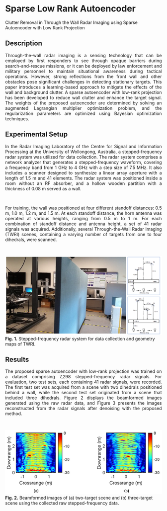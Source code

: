 # Sparse Low Rank Autoencoder
 Clutter Removal in Through the Wall Radar Imaging using Sparse Autoencoder with Low Rank Projection

## Description
<p align="justify"> 
Through-the-wall radar imaging is a sensing technology that can be employed by first responders to see through opaque barriers during search-and-rescue missions, or it can be deployed by law enforcement and military personnel to maintain situational awareness during tactical operations. However, strong reflections from the front wall and other obstacles pose significant challenges in detecting stationary targets. This paper introduces a learning-based approach to mitigate the effects of the wall and background clutter. A sparse autoencoder with low-rank projection has been developed to reduce wall clutter and enhance the target signal. The weights of the proposed autoencoder are determined by solving an augmented Lagrangian multiplier optimization problem, and the regularization parameters are optimized using Bayesian optimization techniques.
</p>

## Experimental Setup
<p align="justify"> 
In the Radar Imaging Laboratory of the Centre for Signal and Information Processing at the University of Wollongong, Australia, a stepped-frequency radar system was utilized for data collection. The radar system comprises a network analyzer that generates a stepped-frequency waveform, covering a frequency band from 1 GHz to 4 GHz with a step size of 7.5 MHz. It also includes a scanner designed to synthesize a linear array aperture with a length of 1.5 m and 41 elements. The radar system was positioned inside a room without an RF absorber, and a hollow wooden partition with a thickness of 0.08 m served as a wall.
</p>
<br />
<p align="justify"> 
For training, the wall was positioned at four different standoff distances: 0.5 m, 1.0 m, 1.2 m, and 1.5 m. At each standoff distance, the horn antenna was operated at various heights, ranging from 0.5 m to 1 m. For each combination of standoff distance and antenna height, a set of 41 radar signals was acquired. Additionally, several Through-the-Wall Radar Imaging (TWRI) scenes, containing a varying number of targets from one to four dihedrals, were scanned.
</p>
<br />

![alt_text](./assets/Lab.png)
**Fig. 1.** Stepped-frequency radar system for data collection and geometry maps of TWRI.




## Results
<p align="justify">
The proposed sparse autoencoder with low-rank projection was trained on a dataset comprising 7,298 stepped-frequency radar signals. For evaluation, two test sets, each containing 41 radar signals, were recorded. The first test set was acquired from a scene with two dihedrals positioned behind a wall, while the second test set originated from a scene that included three dihedrals. Figure 2 displays the beamformed images generated using the raw radar data, and Figure 3 presents the images reconstructed from the radar signals after denoising with the proposed method.
</p>
<br />

![alt_text](./assets/raw_imgs.png)
**Fig. 2.** Beamformed images of (a) two-target scene and (b) three-target scene using the collected raw stepped-frequency data.


